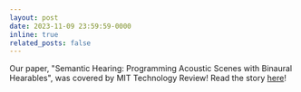 ```yaml
---
layout: post
date: 2023-11-09 23:59:59-0000
inline: true
related_posts: false
---
```


Our paper, "Semantic Hearing: Programming Acoustic Scenes with Binaural Hearables", was covered by MIT Technology Review! Read the story [here](https://www.technologyreview.com/2023/11/09/1083145/noise-canceling-headphones-could-let-you-pick-and-choose-the-sounds-you-want-to-hear/)!
